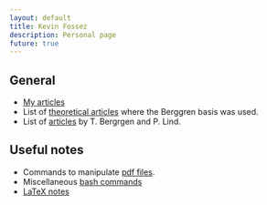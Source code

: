 ```yaml
---
layout: default
title: Kevin Fossez
description: Personal page
future: true
---
```



## General

- [My articles](./page_papers.html)
- List of [theoretical articles](./page_refs.html) where the Berggren basis was used.
- List of [articles](./page_Berggren.html) by T. Bergrgen and P. Lind.


## Useful notes

- Commands to manipulate [pdf files](./page_pdf.html).
- Miscellaneous [bash commands](./page_bash.html)
- [LaTeX notes](./page_latex.html)




